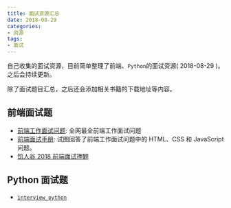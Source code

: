 ```yaml
---
title: 面试资源汇总
date: 2018-08-29
categories:
- 资源
tags:
- 面试
---
```


自己收集的面试资源，目前简单整理了前端、`Python`的面试资源( 2018-08-29 )。之后会持续更新。

除了面试题目汇总，之后还会添加相关书籍的下载地址等内容。

<!-- more -->

## 前端面试题

- [前端工作面试问题](https://github.com/h5bp/Front-end-Developer-Interview-Questions/tree/master/Translations/Chinese): 全网最全前端工作面试问题
- [前端面试手册](https://github.com/yangshun/front-end-interview-handbook/blob/master/Translations/Chinese/README.md): 试图回答了前端工作面试问题中的 HTML、CSS 和 JavaScript 问题。
- [饥人谷 2018 前端面试押题](https://xiedaimala.com/courses/43bbd947-aafb-427d-8c59-0db0bdecf498#/common)

## Python 面试题

- [`interview_python`](https://github.com/taizilongxu/interview_python)
